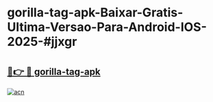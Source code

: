 # gorilla-tag-apk-Baixar-Gratis-Ultima-Versao-Para-Android-IOS-2025-#jjxgr

# <h2><a href="https://ainizakaria.my?title=gorilla-tag-apk&ref=22M">🔗👉 🔴 gorilla-tag-apk</a></h2>

[![acn](https://github.com/user-attachments/assets/0f9c940e-d8b0-45ae-aac7-cd30a18b3e1c)](https://ainizakaria.my?title=gorilla-tag-apk&ref=22M)

